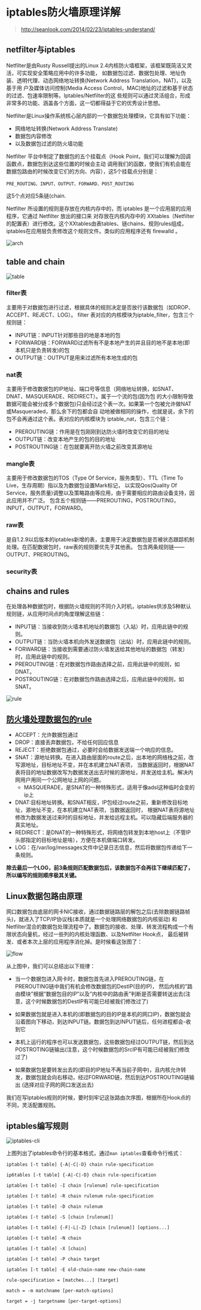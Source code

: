 # iptables防火墙原理详解

> http://seanlook.com/2014/02/23/iptables-understand/

## netfilter与iptables

Netfilter是由Rusty Russell提出的Linux 2.4内核防火墙框架，该框架既简洁又灵活，可实现安全策略应用中的许多功能，
如数据包过滤、数据包处理、地址伪装、透明代理、动态网络地址转换(Network Address Translation，NAT)，以及基于用
户及媒体访问控制(Media Access Control，MAC)地址的过滤和基于状态的过滤、包速率限制等。Iptables/Netfilter的这
些规则可以通过灵活组合，形成非常多的功能、涵盖各个方面，这一切都得益于它的优秀设计思想。  

Netfilter是Linux操作系统核心层内部的一个数据包处理模块，它具有如下功能：  
- 网络地址转换(Network Address Translate)  
- 数据包内容修改  
- 以及数据包过滤的防火墙功能  

Netfilter 平台中制定了数据包的五个挂载点（Hook Point，我们可以理解为回调函数点，数据包到达这些位置的时候会主动
调用我们的函数，使我们有机会能在数据包路由的时候改变它们的方向、内容），这5个挂载点分别是：  
```
PRE_ROUTING、INPUT、OUTPUT、FORWARD、POST_ROUTING
```
这5个点对应5条链(chain.  

Netfilter 所设置的规则是存放在内核内存中的，而 iptables 是一个应用层的应用程序，它通过 Netfilter 放出的接口来
对存放在内核内存中的 XXtables（Netfilter的配置表）进行修改。这个XXtables由表tables、链chains、规则rules组成，
iptables在应用层负责修改这个规则文件。类似的应用程序还有 firewalld 。  

![arch](https://github.com/fffffreedom/Pictures/blob/master/iptables/iptables-netfilter.png)

## table and chain

![table](https://github.com/fffffreedom/Pictures/blob/master/iptables/iptables-table.png)

### filter表

主要用于对数据包进行过滤，根据具体的规则决定是否放行该数据包（如DROP、ACCEPT、REJECT、LOG）。
filter 表对应的内核模块为iptable_filter，包含三个规则链：  
- INPUT链：INPUT针对那些目的地是本地的包  
- FORWARD链：FORWARD过滤所有不是本地产生的并且目的地不是本地(即本机只是负责转发)的包  
- OUTPUT链：OUTPUT是用来过滤所有本地生成的包  

### nat表

主要用于修改数据包的IP地址、端口号等信息（网络地址转换，如SNAT、DNAT、MASQUERADE、REDIRECT）。属于一个流的包(因为包
的大小限制导致数据可能会被分成多个数据包)只会经过这个表一次。如果第一个包被允许做NAT或Masqueraded，那么余下的包都会自
动地被做相同的操作，也就是说，余下的包不会再通过这个表。表对应的内核模块为 iptable_nat，包含三个链：  
- PREROUTING链：作用是在包刚刚到达防火墙时改变它的目的地址  
- OUTPUT链：改变本地产生的包的目的地址  
- POSTROUTING链：在包就要离开防火墙之前改变其源地址  

### mangle表

主要用于修改数据包的TOS（Type Of Service，服务类型）、TTL（Time To Live，生存周期）指以及为数据包设置Mark标记，
以实现Qos(Quality Of Service，服务质量)调整以及策略路由等应用，由于需要相应的路由设备支持，因此应用并不广泛。
包含五个规则链——PREROUTING，POSTROUTING，INPUT，OUTPUT，FORWARD。  

### raw表

是自1.2.9以后版本的iptables新增的表，主要用于决定数据包是否被状态跟踪机制处理。在匹配数据包时，raw表的规则要优先于其他表。
包含两条规则链——OUTPUT、PREROUTING。  

### security表



## chains and rules

在处理各种数据包时，根据防火墙规则的不同介入时机，iptables供涉及5种默认规则链，从应用时间点的角度理解这些链：  

- INPUT链：当接收到防火墙本机地址的数据包（入站）时，应用此链中的规则。  
- OUTPUT链：当防火墙本机向外发送数据包（出站）时，应用此链中的规则。  
- FORWARD链：当接收到需要通过防火墙发送给其他地址的数据包（转发）时，应用此链中的规则。  
- PREROUTING链：在对数据包作路由选择之前，应用此链中的规则，如DNAT。  
- POSTROUTING链：在对数据包作路由选择之后，应用此链中的规则，如SNAT。  

![rule](https://github.com/fffffreedom/Pictures/blob/master/iptables/iptables-package-detail.png)

## [防火墙处理数据包的rule](https://www.frozentux.net/iptables-tutorial/iptables-tutorial.html)

- ACCEPT：允许数据包通过  
- DROP：直接丢弃数据包，不给任何回应信息  
- REJECT：拒绝数据包通过，必要时会给数据发送端一个响应的信息。  
- SNAT：源地址转换。在进入路由层面的route之后，出本地的网络栈之前，改写源地址，目标地址不变，并在本机建立NAT表项，
当数据返回时，根据NAT表将目的地址数据改写为数据发送出去时候的源地址，并发送给主机。解决内网用户用同一个公网地址上网的问题。  
  - MASQUERADE，是SNAT的一种特殊形式，适用于像adsl这种临时会变的ip上  
- DNAT:目标地址转换。和SNAT相反，IP包经过route之前，重新修改目标地址，源地址不变，在本机建立NAT表项，当数据返回时，
根据NAT表将源地址修改为数据发送过来时的目标地址，并发给远程主机。可以隐藏后端服务器的真实地址。  
- REDIRECT：是DNAT的一种特殊形式，将网络包转发到本地host上（不管IP头部指定的目标地址是啥），方便在本机做端口转发。  
- LOG：在/var/log/messages文件中记录日志信息，然后将数据包传递给下一条规则。  

**除去最后一个LOG，前3条规则匹配数据包后，该数据包不会再往下继续匹配了，所以编写的规则顺序极其关键。**  

## Linux数据包路由原理

网口数据包由底层的网卡NIC接收，通过数据链路层的解包之后(去除数据链路帧头)，就进入了TCP/IP协议栈(本质就是一个处理网络数据包的内核驱动)
和Netfilter混合的数据包处理流程中了。数据包的接收、处理、转发流程构成一个有限状态向量机，经过一些列的内核处理函数、以及Netfilter Hook点，
最后被转发、或者本次上层的应用程序消化掉。是时候看这张图了：  

![flow](https://github.com/fffffreedom/Pictures/blob/master/iptables/iptables-routing.jpg)

从上图中，我们可以总结出以下规律：

- 当一个数据包进入网卡时，数据包首先进入PREROUTING链，在PREROUTING链中我们有机会修改数据包的DestIP(目的IP)，
然后内核的”路由模块”根据”数据包目的IP”以及”内核中的路由表”判断是否需要转送出去(注意，这个时候数据包的DestIP有可能已经被我们修改过了)

- 如果数据包就是进入本机的(即数据包的目的IP是本机的网口IP)，数据包就会沿着图向下移动，到达INPUT链。数据包到达INPUT链后，任何进程都会-收到它

- 本机上运行的程序也可以发送数据包，这些数据包经过OUTPUT链，然后到达POSTROTING链输出(注意，这个时候数据包的SrcIP有可能已经被我们修改过了)

- 如果数据包是要转发出去的(即目的IP地址不再当前子网中)，且内核允许转发，数据包就会向右移动，经过FORWARD链，然后到达POSTROUTING链输出
(选择对应子网的网口发送出去)

我们在写Iptables规则的时候，要时刻牢记这张路由次序图，根据所在Hook点的不同，灵活配置规则。  


## iptables编写规则

![iptables-cli](https://github.com/fffffreedom/Pictures/blob/master/iptables/iptables-cli.png)

上图列出了iptables命令行的基本格式，通过`man iptables`查看命令行格式：  
```
iptables [-t table] {-A|-C|-D} chain rule-specification

ip6tables [-t table] {-A|-C|-D} chain rule-specification

iptables [-t table] -I chain [rulenum] rule-specification

iptables [-t table] -R chain rulenum rule-specification

iptables [-t table] -D chain rulenum

iptables [-t table] -S [chain [rulenum]]

iptables [-t table] {-F|-L|-Z} [chain [rulenum]] [options...]

iptables [-t table] -N chain

iptables [-t table] -X [chain]

iptables [-t table] -P chain target

iptables [-t table] -E old-chain-name new-chain-name

rule-specification = [matches...] [target]

match = -m matchname [per-match-options]

target = -j targetname [per-target-options]
```


